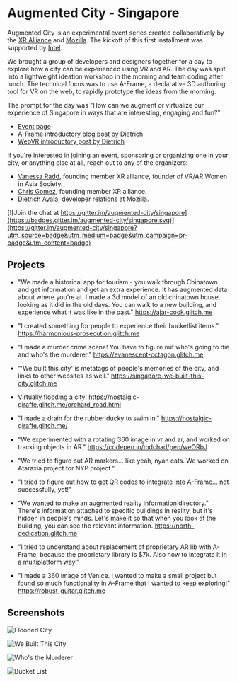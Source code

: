 # Augmented City - Singapore

Augmented City is an experimental event series created collaboratively by the [XR Alliance](https://m.facebook.com/XR-Alliance-1703741423255746/) and [Mozilla](https://www.mozilla.org). The kickoff of this first installment was supported by [Intel](https://www.intel.sg/content/www/xa/en/homepage.html).

We brought a group of developers and designers together for a day to explore how a city can be experienced using VR and AR. The day was split into a lightweight ideation workshop in the morning and team coding after lunch. The technical focus was to use A-Frame, a declarative 3D authoring tool for VR on the web, to rapidly prototype the ideas from the morning.

The prompt for the day was "How can we augment or virtualize our experience of Singapore in ways that are interesting, engaging and fun?"

* [Event page](https://www.eventbrite.com/e/vrar-maker-lab-augmented-city-creating-vr-ar-web-content-showcasing-singapore-tickets-35297738486)
* [A-Frame introductory blog post by Dietrich](http://metafluff.com/2017/07/06/aframe-augmented-city/)
* [WebVR introductory post by Dietrich](http://metafluff.com/2017/07/12/augmented-city-vr/)
<!--
* [Slides for running the event](https://docs.google.com/a/mozilla.com/presentation/d/180xCYWc2TxnOLisUZo6NoZlS5w4O57hkN1i46OYSINo/edit?usp=sharing) (Many thanks to Michael Henretty for the original version for VoiceJam Taipei, which these are based on!)
-->

If you're interested in joining an event, sponsoring or organizing one in your city, or anything else at all, reach out to any of the organizers:

* [Vanessa Radd](https://twitter.com/vanradd), founding member XR alliance, founder of VR/AR Women in Asia Society.
* [Chris Gomez](https://twitter.com/chrisgomez), founding member XR alliance.
* [Dietrich Ayala](https://twitter.com/dietrich), developer relations at Mozilla.

[![Join the chat at https://gitter.im/augmented-city/singapore](https://badges.gitter.im/augmented-city/singapore.svg)](https://gitter.im/augmented-city/singapore?utm_source=badge&utm_medium=badge&utm_campaign=pr-badge&utm_content=badge)

## Projects

* "We made a historical app for tourism - you walk through Chinatown and get information and get an extra experience. It has augmented data about where you're at. I made a 3d model of an old chinatown house, looking as it did in the old days. You can walk to a new building, and experience what it was like in the past." https://ajar-cook.glitch.me

* "I created something for people to experience their bucketlist items." https://harmonious-prosecution.glitch.me

* "I made a murder crime scene! You have to figure out who's going to die and who's the murderer." https://evanescent-octagon.glitch.me

* "'We built this city' is metatags of people's memories of the city, and links to other websites as well." https://singapore-we-built-this-city.glitch.me

* Virtually flooding a city: https://nostalgic-giraffe.glitch.me/orchard_road.html

* "I made a drain for the rubber ducky to swim in." https://nostalgic-giraffe.glitch.me/

* "We experimented with a rotating 360 image in vr and ar, and worked on tracking objects in AR." https://codepen.io/mdchad/pen/weORbJ

* "We tried to figure out AR markers... like yeah, nyan cats. We worked on Ataraxia project for NYP project."

* "I tried to figure out how to get QR codes to integrate into A-Frame... not successfully, yet!"

* "We wanted to make an augmented reality information directory." There's information attached to specific buildings in reality, but it's hidden in people's minds. Let's make it so that when you look at the building, you can see the relevant information. https://north-dedication.glitch.me

* "I tried to understand about replacement of proprietary AR lib with A-Frame, because the proprietary library is $7k. Also how to integrate it in a multiplatform way."

* "I made a 360 image of Venice. I wanted to make a small project but found so much functionality in A-Frame that I wanted to
keep exploring!" https://robust-guitar.glitch.me

## Screenshots

![Flooded City](http://imgur.com/I4FXtoJ.jpg)

![We Built This City](http://imgur.com/z1Rqqc9.jpg)

![Who's the Murderer](http://imgur.com/ksrxRhj.jpg)

![Bucket List](http://imgur.com/OqbNkww.jpg)
